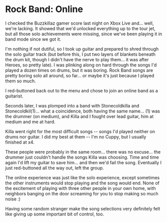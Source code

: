 # Rock Band: Online

I checked the Buzzkillaz gamer score last night on Xbox Live and... well, we're lacking. It showed that we'd unlocked everything up to the tour jet, but all those solo achievements were missing, since we've been playing it in band mode since we got it.


I'm nothing if not dutiful, so I took up guitar and prepared to shred through the solo guitar track (but before this, I put two layers of blankets beneath the drum kit, though I didn't have the nerve to play them... it was after Heroes, so pretty late). I was plinking along on hard through the songs I'd played a dozen times on drums, but it was boring. Rock Band songs are pretty boring solo all around, so far... or maybe it's just because I played them so much.

I red-buttoned back out to the menu and chose to join an online band as a guitarist.

Seconds later, I was plomped into a band with Stonecoldkilla and Stonecoldkil(1)... what a coincidence, both having the same name... (1) was the drummer (on medium), and Killa and I fought over lead guitar, him at medium and me at hard.

Killa went right for the most difficult songs -- songs I'd played neither on drums nor guitar. I did my best at them -- I'm no Cuppy, but I usually finished at x4.

These people were probably in the same room... there was no excuse... the drummer just couldn't handle the songs Killa was choosing. Time and time again I'd lift my guitar to save him... and then we'd fail the song. Eventually I just red-buttoned all the way out, left the group.

The online experience was just like the solo experience, except sometimes the other instruments would stop playing and the song would end. None of the excitement of playing with three other people in your own home, with neighbors banging on the door screaming for you to stop making so much noise :)

Having some random stranger make the song selections very definitely felt like giving up some important bit of control, too.

